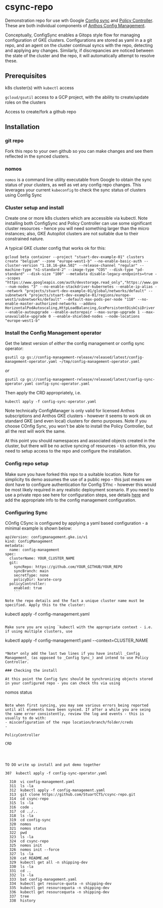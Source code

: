 # csync-repo
Demonstration repo for use wth Google [Config sync](https://cloud.google.com/kubernetes-engine/docs/add-on/config-sync/overview?hl=en) and [Policy Controller](https://cloud.google.com/anthos-config-management/docs/concepts/policy-controller?hl=en). These are both individual components of [Anthos Config Management](https://cloud.google.com/anthos-config-management/docs/overview?hl=en).

Conceptually, ConfigSync enables a Gitops style flow for managing configuration of GKE clusters. Configurations are stored as yaml in a a git repo, and an agent on the cluster continual syncs with the repo, detecting and applying any changes. Similarly, if discrepancies are noticed between the state of the cluster and the repo, it will automatically attempt to resolve these.

## Prerequisites
k8s cluster(s) with `kubectl` access

`gcloud/gsutil` access to a GCP project, with the ability to create/update roles on the clusters

Access to create/fork a github repo

## Installation

### git repo  
Fork this repo to your own github so you can make changes and see them reflected in the synced clusters.

### nomos 
`nomos` is a command line utility executable from Google to obtain the sync status of your clusters, as well as vet any config repo changes. This leverages your current `kubeconfig` to check the sync status of clusters using Config Sync

### Cluster setup and install
Create one or more k8s clusters which are accessible via kubectl. Note installing both ConfigSync and Policy Controller can use some significant cluster resources - hence you will need something larger than the micro instances; also, GKE Autopilot clusters are not suitable due to their constrained nature.

A typical GKE cluster config that works ok for this:
```
gcloud beta container --project "stuart-dev-example-01" clusters create "belgium" --zone "europe-west1-b" --no-enable-basic-auth --cluster-version "1.18.16-gke.502" --release-channel "regular" --machine-type "n1-standard-2" --image-type "COS" --disk-type "pd-standard" --disk-size "100" --metadata disable-legacy-endpoints=true --scopes "https://www.googleapis.com/auth/devstorage.read_only","https://www.googleapis.com/auth/logging.write","https://www.googleapis.com/auth/monitoring","https://www.googleapis.com/auth/servicecontrol","https://www.googleapis.com/auth/service.management.readonly","https://www.googleapis.com/auth/trace.append" --num-nodes "3" --no-enable-stackdriver-kubernetes --enable-ip-alias --network "projects/stuart-dev-example-01/global/networks/default" --subnetwork "projects/stuart-dev-example-01/regions/europe-west1/subnetworks/default" --default-max-pods-per-node "110" --no-enable-master-authorized-networks --addons HorizontalPodAutoscaling,HttpLoadBalancing,GcePersistentDiskCsiDriver --enable-autoupgrade --enable-autorepair --max-surge-upgrade 1 --max-unavailable-upgrade 0 --enable-shielded-nodes --node-locations "europe-west1-b"
```


### Install the Config Management operator

Get the latest version of _either_ the config management or config sync operator: 
```
gsutil cp gs://config-management-release/released/latest/config-management-operator.yaml ~/tmp/config-management-operator.yaml
```
_or_
```
gsutil cp gs://config-management-release/released/latest/config-sync-operator.yaml config-sync-operator.yaml
```

Then apply the CRD appropriately, i.e.
```
kubectl apply -f config-sync-operator.yaml
```
Note technically ConfigManager is only valid for licensed Anthos subscriptions and Anthos GKE clusters - however it seems to work ok on standard GKE (and even local) clusters for demo purposes. Note if you choose COnfig Sync, you won't be able to install the Policy Controller, but all the rest will work the same. 

At this point you should namespaces and associated objects created in the cluster, but there will be no active syncing of resources - to action this, you need to setup access to the repo and configure the installation.

### Config repo setup
Make sure you have forked this repo to a suitable location. Note for simplicity tis demo assumes the use of a public repo - this just means we dont have to configure authentication for Config SYnc - however this would be most likely required in any realistic deployment scenario. If you need to use a private repo see here for configuration steps, see details [here](https://cloud.google.com/kubernetes-engine/docs/add-on/config-sync/how-to/installing?hl=en#git-creds-secret) and add the appropriate info to the config management configuration.

### Configuring Sync
COnfig CSync is configured by applying a yaml based configuration - a minimal example is shown below:
```
apiVersion: configmanagement.gke.io/v1
kind: ConfigManagement
metadata:
  name: config-management
spec:
  clusterName: YOUR_CLUSTER_NAME
  git:
    syncRepo: https://github.com/YOUR_GITHUB/YOUR_REPO
    syncBranch: main 
    secretType: none
    policyDir: karate-corp
  policyController:
    enabled: true
    ```

Note the repo details and the fact a unique cluster name must be specified. Apply this to the cluster:
```
kubectl apply -f config-management.yaml
```

Make sure you are using `kubectl with the appropriate context - i.e. if using multiple clusters, use 
```
kubectl apply -f config-management1.yaml --context=CLUSTER_NAME
```

*Note* only add the last two lines if you have install _Config Management_ (as opposed to _Config Sync_) and intend to use Policy Controller.

### Checking the install

At this point the Config Sync should be synchronizing objects stored in your configured repo - you can check ths via using 
``` 
nomos status
```

Note when first syncing, you may see various errors being reported until all elements have been synced. If after a while you are seing the same error consistently, review the log and events - this is usually to do with:
- misconfiguration of the repo location/branch/folder/creds
- 

PolicyController

CRD




TO DO write up install and put demo together

307  kubectl apply -f config-sync-operator.yaml

  310  vi config-management.yaml
  311  ls -la
  312  kubectl apply -f config-management.yaml
  313  git clone https://github.com/StuartCTS/csync-repo.git
  314  cd csync-repo
  315  ls -la
  316  code .
  317  cd ../..
  318  ls -la
  319  cd config-sync
  320  nomos
  321  nomos status
  322  pwd
  323  ls -la
  324  cd csync-repo
  325  nomos init
  326  nomos init --force
  327  ls -la
  328  cat README.md
  329  kubectl get all -n shipping-dev
  330  ls -la
  331  cd ..
  332  ls -la
  333  bat config-management.yaml
  334  kubectl get resource-quota -n shipping-dev
  335  kubectl get resourcequota -n shipping-dev
  336  kubectl get resourcequota -n shipping-dev
  337  tree
  338  history